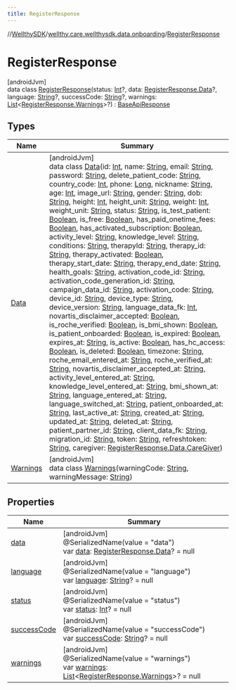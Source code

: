 ```yaml
---
title: RegisterResponse
---
```

//[WellthySDK](../../../index.html)/[wellthy.care.wellthysdk.data.onboarding](../index.html)/[RegisterResponse](index.html)



# RegisterResponse



[androidJvm]\
data class [RegisterResponse](index.html)(status: [Int](https://kotlinlang.org/api/latest/jvm/stdlib/kotlin/-int/index.html)?, data: [RegisterResponse.Data](-data/index.html)?, language: [String](https://kotlinlang.org/api/latest/jvm/stdlib/kotlin/-string/index.html)?, successCode: [String](https://kotlinlang.org/api/latest/jvm/stdlib/kotlin/-string/index.html)?, warnings: [List](https://kotlinlang.org/api/latest/jvm/stdlib/kotlin.collections/-list/index.html)&lt;[RegisterResponse.Warnings](-warnings/index.html)&gt;?) : [BaseApiResponse](../../wellthy.care.wellthysdk.data.base/-base-api-response/index.html)



## Types


| Name | Summary |
|---|---|
| [Data](-data/index.html) | [androidJvm]<br>data class [Data](-data/index.html)(id: [Int](https://kotlinlang.org/api/latest/jvm/stdlib/kotlin/-int/index.html), name: [String](https://kotlinlang.org/api/latest/jvm/stdlib/kotlin/-string/index.html), email: [String](https://kotlinlang.org/api/latest/jvm/stdlib/kotlin/-string/index.html), password: [String](https://kotlinlang.org/api/latest/jvm/stdlib/kotlin/-string/index.html), delete_patient_code: [String](https://kotlinlang.org/api/latest/jvm/stdlib/kotlin/-string/index.html), country_code: [Int](https://kotlinlang.org/api/latest/jvm/stdlib/kotlin/-int/index.html), phone: [Long](https://kotlinlang.org/api/latest/jvm/stdlib/kotlin/-long/index.html), nickname: [String](https://kotlinlang.org/api/latest/jvm/stdlib/kotlin/-string/index.html), age: [Int](https://kotlinlang.org/api/latest/jvm/stdlib/kotlin/-int/index.html), image_url: [String](https://kotlinlang.org/api/latest/jvm/stdlib/kotlin/-string/index.html), gender: [String](https://kotlinlang.org/api/latest/jvm/stdlib/kotlin/-string/index.html), dob: [String](https://kotlinlang.org/api/latest/jvm/stdlib/kotlin/-string/index.html), height: [Int](https://kotlinlang.org/api/latest/jvm/stdlib/kotlin/-int/index.html), height_unit: [String](https://kotlinlang.org/api/latest/jvm/stdlib/kotlin/-string/index.html), weight: [Int](https://kotlinlang.org/api/latest/jvm/stdlib/kotlin/-int/index.html), weight_unit: [String](https://kotlinlang.org/api/latest/jvm/stdlib/kotlin/-string/index.html), status: [String](https://kotlinlang.org/api/latest/jvm/stdlib/kotlin/-string/index.html), is_test_patient: [Boolean](https://kotlinlang.org/api/latest/jvm/stdlib/kotlin/-boolean/index.html), is_free: [Boolean](https://kotlinlang.org/api/latest/jvm/stdlib/kotlin/-boolean/index.html), has_paid_onetime_fees: [Boolean](https://kotlinlang.org/api/latest/jvm/stdlib/kotlin/-boolean/index.html), has_activated_subscription: [Boolean](https://kotlinlang.org/api/latest/jvm/stdlib/kotlin/-boolean/index.html), activity_level: [String](https://kotlinlang.org/api/latest/jvm/stdlib/kotlin/-string/index.html), knowledge_level: [String](https://kotlinlang.org/api/latest/jvm/stdlib/kotlin/-string/index.html), conditions: [String](https://kotlinlang.org/api/latest/jvm/stdlib/kotlin/-string/index.html), therapyId: [String](https://kotlinlang.org/api/latest/jvm/stdlib/kotlin/-string/index.html), therapy_id: [String](https://kotlinlang.org/api/latest/jvm/stdlib/kotlin/-string/index.html), therapy_activated: [Boolean](https://kotlinlang.org/api/latest/jvm/stdlib/kotlin/-boolean/index.html), therapy_start_date: [String](https://kotlinlang.org/api/latest/jvm/stdlib/kotlin/-string/index.html), therapy_end_date: [String](https://kotlinlang.org/api/latest/jvm/stdlib/kotlin/-string/index.html), health_goals: [String](https://kotlinlang.org/api/latest/jvm/stdlib/kotlin/-string/index.html), activation_code_id: [String](https://kotlinlang.org/api/latest/jvm/stdlib/kotlin/-string/index.html), activation_code_generation_id: [String](https://kotlinlang.org/api/latest/jvm/stdlib/kotlin/-string/index.html), campaign_data_id: [String](https://kotlinlang.org/api/latest/jvm/stdlib/kotlin/-string/index.html), activation_code: [String](https://kotlinlang.org/api/latest/jvm/stdlib/kotlin/-string/index.html), device_id: [String](https://kotlinlang.org/api/latest/jvm/stdlib/kotlin/-string/index.html), device_type: [String](https://kotlinlang.org/api/latest/jvm/stdlib/kotlin/-string/index.html), device_version: [String](https://kotlinlang.org/api/latest/jvm/stdlib/kotlin/-string/index.html), language_data_fk: [Int](https://kotlinlang.org/api/latest/jvm/stdlib/kotlin/-int/index.html), novartis_disclaimer_accepted: [Boolean](https://kotlinlang.org/api/latest/jvm/stdlib/kotlin/-boolean/index.html), is_roche_verified: [Boolean](https://kotlinlang.org/api/latest/jvm/stdlib/kotlin/-boolean/index.html), is_bmi_shown: [Boolean](https://kotlinlang.org/api/latest/jvm/stdlib/kotlin/-boolean/index.html), is_patient_onboarded: [Boolean](https://kotlinlang.org/api/latest/jvm/stdlib/kotlin/-boolean/index.html), is_expired: [Boolean](https://kotlinlang.org/api/latest/jvm/stdlib/kotlin/-boolean/index.html), expires_at: [String](https://kotlinlang.org/api/latest/jvm/stdlib/kotlin/-string/index.html), is_active: [Boolean](https://kotlinlang.org/api/latest/jvm/stdlib/kotlin/-boolean/index.html), has_hc_access: [Boolean](https://kotlinlang.org/api/latest/jvm/stdlib/kotlin/-boolean/index.html), is_deleted: [Boolean](https://kotlinlang.org/api/latest/jvm/stdlib/kotlin/-boolean/index.html), timezone: [String](https://kotlinlang.org/api/latest/jvm/stdlib/kotlin/-string/index.html), roche_email_entered_at: [String](https://kotlinlang.org/api/latest/jvm/stdlib/kotlin/-string/index.html), roche_verified_at: [String](https://kotlinlang.org/api/latest/jvm/stdlib/kotlin/-string/index.html), novartis_disclaimer_accepted_at: [String](https://kotlinlang.org/api/latest/jvm/stdlib/kotlin/-string/index.html), activity_level_entered_at: [String](https://kotlinlang.org/api/latest/jvm/stdlib/kotlin/-string/index.html), knowledge_level_entered_at: [String](https://kotlinlang.org/api/latest/jvm/stdlib/kotlin/-string/index.html), bmi_shown_at: [String](https://kotlinlang.org/api/latest/jvm/stdlib/kotlin/-string/index.html), language_entered_at: [String](https://kotlinlang.org/api/latest/jvm/stdlib/kotlin/-string/index.html), language_switched_at: [String](https://kotlinlang.org/api/latest/jvm/stdlib/kotlin/-string/index.html), patient_onboarded_at: [String](https://kotlinlang.org/api/latest/jvm/stdlib/kotlin/-string/index.html), last_active_at: [String](https://kotlinlang.org/api/latest/jvm/stdlib/kotlin/-string/index.html), created_at: [String](https://kotlinlang.org/api/latest/jvm/stdlib/kotlin/-string/index.html), updated_at: [String](https://kotlinlang.org/api/latest/jvm/stdlib/kotlin/-string/index.html), deleted_at: [String](https://kotlinlang.org/api/latest/jvm/stdlib/kotlin/-string/index.html), patient_partner_id: [String](https://kotlinlang.org/api/latest/jvm/stdlib/kotlin/-string/index.html), client_data_fk: [String](https://kotlinlang.org/api/latest/jvm/stdlib/kotlin/-string/index.html), migration_id: [String](https://kotlinlang.org/api/latest/jvm/stdlib/kotlin/-string/index.html), token: [String](https://kotlinlang.org/api/latest/jvm/stdlib/kotlin/-string/index.html), refreshtoken: [String](https://kotlinlang.org/api/latest/jvm/stdlib/kotlin/-string/index.html), caregiver: [RegisterResponse.Data.CareGiver](-data/-care-giver/index.html)) |
| [Warnings](-warnings/index.html) | [androidJvm]<br>data class [Warnings](-warnings/index.html)(warningCode: [String](https://kotlinlang.org/api/latest/jvm/stdlib/kotlin/-string/index.html), warningMessage: [String](https://kotlinlang.org/api/latest/jvm/stdlib/kotlin/-string/index.html)) |


## Properties


| Name | Summary |
|---|---|
| [data](data.html) | [androidJvm]<br>@SerializedName(value = "data")<br>var [data](data.html): [RegisterResponse.Data](-data/index.html)? = null |
| [language](language.html) | [androidJvm]<br>@SerializedName(value = "language")<br>var [language](language.html): [String](https://kotlinlang.org/api/latest/jvm/stdlib/kotlin/-string/index.html)? = null |
| [status](status.html) | [androidJvm]<br>@SerializedName(value = "status")<br>var [status](status.html): [Int](https://kotlinlang.org/api/latest/jvm/stdlib/kotlin/-int/index.html)? = null |
| [successCode](success-code.html) | [androidJvm]<br>@SerializedName(value = "successCode")<br>var [successCode](success-code.html): [String](https://kotlinlang.org/api/latest/jvm/stdlib/kotlin/-string/index.html)? = null |
| [warnings](warnings.html) | [androidJvm]<br>@SerializedName(value = "warnings")<br>var [warnings](warnings.html): [List](https://kotlinlang.org/api/latest/jvm/stdlib/kotlin.collections/-list/index.html)&lt;[RegisterResponse.Warnings](-warnings/index.html)&gt;? = null |

